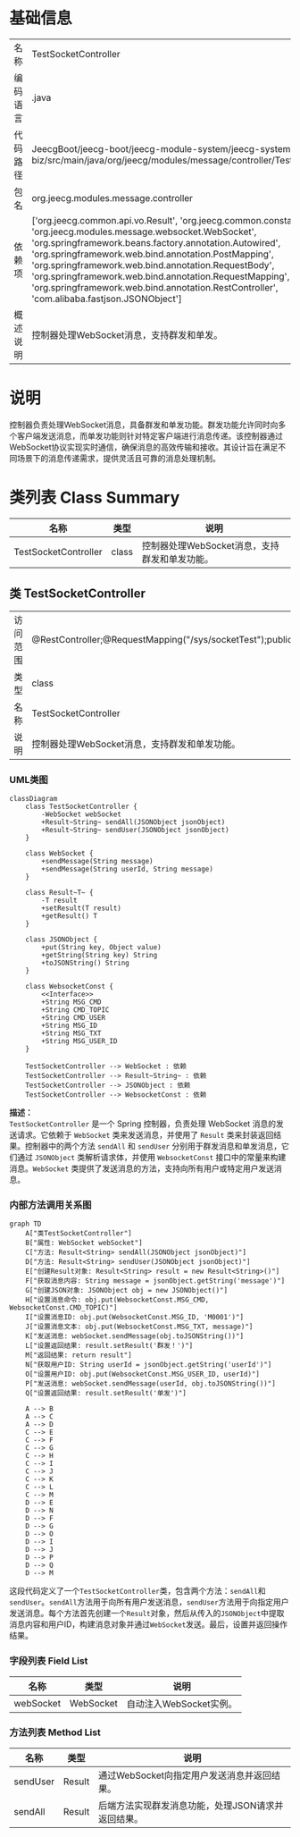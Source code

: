 # 基础信息

|      |      |
|------|------|
| 名称 | TestSocketController |
| 编码语言 | .java |
| 代码路径 | JeecgBoot/jeecg-boot/jeecg-module-system/jeecg-system-biz/src/main/java/org/jeecg/modules/message/controller/TestSocketController.java |
| 包名 | org.jeecg.modules.message.controller |
| 依赖项 | ['org.jeecg.common.api.vo.Result', 'org.jeecg.common.constant.WebsocketConst', 'org.jeecg.modules.message.websocket.WebSocket', 'org.springframework.beans.factory.annotation.Autowired', 'org.springframework.web.bind.annotation.PostMapping', 'org.springframework.web.bind.annotation.RequestBody', 'org.springframework.web.bind.annotation.RequestMapping', 'org.springframework.web.bind.annotation.RestController', 'com.alibaba.fastjson.JSONObject'] |
| 概述说明 | 控制器处理WebSocket消息，支持群发和单发。 |

# 说明

控制器负责处理WebSocket消息，具备群发和单发功能。群发功能允许同时向多个客户端发送消息，而单发功能则针对特定客户端进行消息传递。该控制器通过WebSocket协议实现实时通信，确保消息的高效传输和接收。其设计旨在满足不同场景下的消息传递需求，提供灵活且可靠的消息处理机制。

# 类列表 Class Summary

| 名称   | 类型  | 说明 |
|-------|------|-------------|
| TestSocketController | class | 控制器处理WebSocket消息，支持群发和单发功能。 |



## 类 TestSocketController

|      |      |
|------|------|
| 访问范围 | @RestController;@RequestMapping("/sys/socketTest");public |
| 类型 | class |
| 名称 | TestSocketController |
| 说明 | 控制器处理WebSocket消息，支持群发和单发功能。 |


### UML类图

```mermaid
classDiagram
    class TestSocketController {
        -WebSocket webSocket
        +Result~String~ sendAll(JSONObject jsonObject)
        +Result~String~ sendUser(JSONObject jsonObject)
    }

    class WebSocket {
        +sendMessage(String message)
        +sendMessage(String userId, String message)
    }

    class Result~T~ {
        -T result
        +setResult(T result)
        +getResult() T
    }

    class JSONObject {
        +put(String key, Object value)
        +getString(String key) String
        +toJSONString() String
    }

    class WebsocketConst {
        <<Interface>>
        +String MSG_CMD
        +String CMD_TOPIC
        +String CMD_USER
        +String MSG_ID
        +String MSG_TXT
        +String MSG_USER_ID
    }

    TestSocketController --> WebSocket : 依赖
    TestSocketController --> Result~String~ : 依赖
    TestSocketController --> JSONObject : 依赖
    TestSocketController --> WebsocketConst : 依赖
```

**描述：**  
`TestSocketController` 是一个 Spring 控制器，负责处理 WebSocket 消息的发送请求。它依赖于 `WebSocket` 类来发送消息，并使用了 `Result` 类来封装返回结果。控制器中的两个方法 `sendAll` 和 `sendUser` 分别用于群发消息和单发消息，它们通过 `JSONObject` 类解析请求体，并使用 `WebsocketConst` 接口中的常量来构建消息。`WebSocket` 类提供了发送消息的方法，支持向所有用户或特定用户发送消息。


### 内部方法调用关系图

```mermaid
graph TD
    A["类TestSocketController"]
    B["属性: WebSocket webSocket"]
    C["方法: Result<String> sendAll(JSONObject jsonObject)"]
    D["方法: Result<String> sendUser(JSONObject jsonObject)"]
    E["创建Result对象: Result<String> result = new Result<String>()"]
    F["获取消息内容: String message = jsonObject.getString('message')"]
    G["创建JSON对象: JSONObject obj = new JSONObject()"]
    H["设置消息命令: obj.put(WebsocketConst.MSG_CMD, WebsocketConst.CMD_TOPIC)"]
    I["设置消息ID: obj.put(WebsocketConst.MSG_ID, 'M0001')"]
    J["设置消息文本: obj.put(WebsocketConst.MSG_TXT, message)"]
    K["发送消息: webSocket.sendMessage(obj.toJSONString())"]
    L["设置返回结果: result.setResult('群发！')"]
    M["返回结果: return result"]
    N["获取用户ID: String userId = jsonObject.getString('userId')"]
    O["设置用户ID: obj.put(WebsocketConst.MSG_USER_ID, userId)"]
    P["发送消息: webSocket.sendMessage(userId, obj.toJSONString())"]
    Q["设置返回结果: result.setResult('单发')"]

    A --> B
    A --> C
    A --> D
    C --> E
    C --> F
    C --> G
    C --> H
    C --> I
    C --> J
    C --> K
    C --> L
    C --> M
    D --> E
    D --> N
    D --> F
    D --> G
    D --> O
    D --> I
    D --> J
    D --> P
    D --> Q
    D --> M
```

这段代码定义了一个`TestSocketController`类，包含两个方法：`sendAll`和`sendUser`。`sendAll`方法用于向所有用户发送消息，`sendUser`方法用于向指定用户发送消息。每个方法首先创建一个`Result`对象，然后从传入的`JSONObject`中提取消息内容和用户ID，构建消息对象并通过`WebSocket`发送。最后，设置并返回操作结果。

### 字段列表 Field List

| 名称  | 类型  | 说明 |
|-------|-------|------|
| webSocket | WebSocket | 自动注入WebSocket实例。 |

### 方法列表 Method List

| 名称  | 类型  | 说明 |
|-------|-------|------|
| sendUser | Result<String> | 通过WebSocket向指定用户发送消息并返回结果。 |
| sendAll | Result<String> | 后端方法实现群发消息功能，处理JSON请求并返回结果。 |




